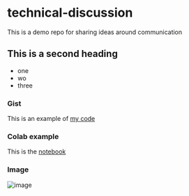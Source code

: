 # technical-discussion
This is a demo repo for sharing ideas around communication

## This is a second heading

* one
* wo
* three

### Gist

This is an example of [my code](https://gist.github.com/jglee1/b749054c17cd31a472d9c437ac5c14ee)

### Colab example

This is the [notebook](https://github.com/jglee1/technical-discussion/blob/main/technical_docs.ipynb)

### Image

![image](https://user-images.githubusercontent.com/3277859/218817078-517ac68d-4b03-4b0e-a073-2a55b9bc6df3.png)
